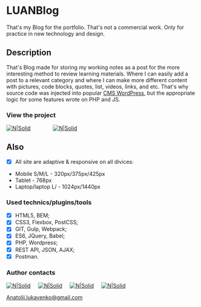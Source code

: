 # LUANBlog 

That's my Blog for the portfolio. That's not a commercial work. Only for practice in new technology and design. 

## Description

That's Blog made for storing my working notes as a post for the more interesting method to review learning materials. Where I can easily add a post to a relevant category and where I can make more different content with pictures, code blocks, quotes, list, videos, links, and etc. That's why source code was injected into popular [CMS WordPress](https://wordpress.org/), but the appropriate logic for some features wrote on PHP and JS.

### View the project

 [![N|Solid](https://image.ibb.co/gwCCX8/site_button_lnaublog.png)](https://blogluan.000webhostapp.com/) &nbsp; &nbsp; &nbsp; &nbsp; &nbsp; &nbsp; &nbsp; [![N|Solid](https://image.ibb.co/kb77zo/repo_button.png)](https://github.com/Tolala9/MY_Blog_WP) 


## Also

- [x] All site are adaptive & responsive on all divices:
 - Mobile S/M/L - 320px/375px/425px
 - Tablet - 768px
 - Laptop/laptop L/ - 1024px/1440px

### Used technics/plugins/tools

- [x] HTML5, BEM;
- [x] CSS3, Flexbox, PostCSS; 
- [x] GIT, Gulp, Webpack;
- [x] ES6, JQuery, Babel;
- [x] PHP, Wordpress;
- [x] REST API, JSON, AJAX;
- [x] Postman.

### Author contacts

 [![N|Solid](https://image.ibb.co/kxmx5T/facebook_icon_2.png)](https://www.facebook.com/profile.php?id=100004768836692) &nbsp; &nbsp; [![N|Solid](https://image.ibb.co/gjgmzo/linkedin_icon_2.png)](https://www.linkedin.com/in/anatolii-lukavenko/) &nbsp; &nbsp; [![N|Solid](https://image.ibb.co/hsM8C8/cv_icon_2.png)](https://luancv.000webhostapp.com/) &nbsp; &nbsp; [![N|Solid](https://image.ibb.co/cw7UkT/mail_icon_2.png)](Anatolii.lukavenko@gmail.com)  

 
 Anatolii.lukavenko@gmail.com
